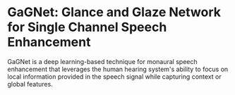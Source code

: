 # GaGNet: Glance and Glaze Network for Single Channel Speech Enhancement

GaGNet is a deep learning-based technique for monaural speech enhancement that leverages the human hearing system's ability to focus on local information provided in the speech signal while capturing context or global features.
